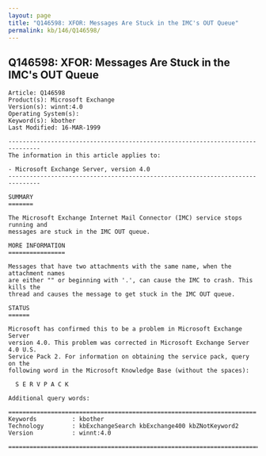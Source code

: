 ```yaml
---
layout: page
title: "Q146598: XFOR: Messages Are Stuck in the IMC's OUT Queue"
permalink: kb/146/Q146598/
---
```


## Q146598: XFOR: Messages Are Stuck in the IMC's OUT Queue

	Article: Q146598
	Product(s): Microsoft Exchange
	Version(s): winnt:4.0
	Operating System(s): 
	Keyword(s): kbother
	Last Modified: 16-MAR-1999
	
	-------------------------------------------------------------------------------
	The information in this article applies to:
	
	- Microsoft Exchange Server, version 4.0 
	-------------------------------------------------------------------------------
	
	SUMMARY
	=======
	
	The Microsoft Exchange Internet Mail Connector (IMC) service stops running and
	messages are stuck in the IMC OUT queue.
	
	MORE INFORMATION
	================
	
	Messages that have two attachments with the same name, when the attachment names
	are either "" or beginning with '.', can cause the IMC to crash. This kills the
	thread and causes the message to get stuck in the IMC OUT queue.
	
	STATUS
	======
	
	Microsoft has confirmed this to be a problem in Microsoft Exchange Server
	version 4.0. This problem was corrected in Microsoft Exchange Server 4.0 U.S.
	Service Pack 2. For information on obtaining the service pack, query on the
	following word in the Microsoft Knowledge Base (without the spaces):
	
	  S E R V P A C K
	
	Additional query words:
	
	======================================================================
	Keywords          : kbother 
	Technology        : kbExchangeSearch kbExchange400 kbZNotKeyword2
	Version           : winnt:4.0
	
	=============================================================================
	
